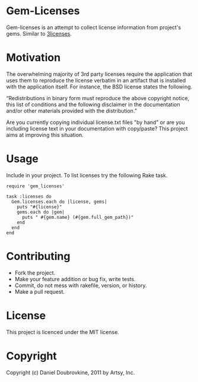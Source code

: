 Gem-Licenses
============

Gem-licenses is an attempt to collect license information from project's gems. Similar to [3licenses](http://3licenses.codeplex.com/).

Motivation
==========

The overwhelming majority of 3rd party licenses require the application that uses them to reproduce the license verbatim in an artifact that is installed with the application itself. For instance, the BSD license states the following. 

“Redistributions in binary form must reproduce the above copyright notice, this list of conditions and the following disclaimer in the documentation and/or other materials provided with the distribution.”

Are you currently copying individual license.txt files "by hand" or are you including license text in your documentation with copy/paste? This project aims at improving this situation.

Usage
=====

Include in your project. To list licenses try the following Rake task.

    require 'gem_licenses'

    task :licenses do
      Gem.licenses.each do |license, gems| 
        puts "#{license}"
        gems.each do |gem|
          puts " #{gem.name} (#{gem.full_gem_path})"
        end
      end
    end

Contributing
============

* Fork the project.
* Make your feature addition or bug fix, write tests.
* Commit, do not mess with rakefile, version, or history.
* Make a pull request.

License
=======

This project is licenced under the MIT license.

Copyright
=========

Copyright (c) Daniel Doubrovkine, 2011 by Artsy, Inc.





